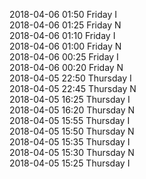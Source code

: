 2018-04-06 01:50 Friday  I  
2018-04-06 01:25 Friday  N  
2018-04-06 01:10 Friday  I  
2018-04-06 01:00 Friday  N  
2018-04-06 00:25 Friday  I  
2018-04-06 00:20 Friday  N  
2018-04-05 22:50 Thursday  I  
2018-04-05 22:45 Thursday  N  
2018-04-05 16:25 Thursday  I  
2018-04-05 16:20 Thursday  N  
2018-04-05 15:55 Thursday  I  
2018-04-05 15:50 Thursday  N  
2018-04-05 15:35 Thursday  I  
2018-04-05 15:30 Thursday  N  
2018-04-05 15:25 Thursday  I  

